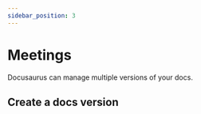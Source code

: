 ```yaml
---
sidebar_position: 3
---
```


# Meetings

Docusaurus can manage multiple versions of your docs.

## Create a docs version
